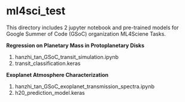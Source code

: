 # ml4sci_test

This directory includes 2 jupyter notebook and pre-trained models for Google Summer of Code (GSoC) organization ML4Sciene Tasks.


**Regression on Planetary Mass in Protoplanetary Disks**
1. hanzhi_tan_GSoC_transit_simulation.ipynb
2. transit_classification.keras

**Exoplanet Atmosphere Characterization**
1. hanzhi_tan_GSoC_exoplanet_transmission_spectra.ipynb
2. h20_prediction_model.keras
